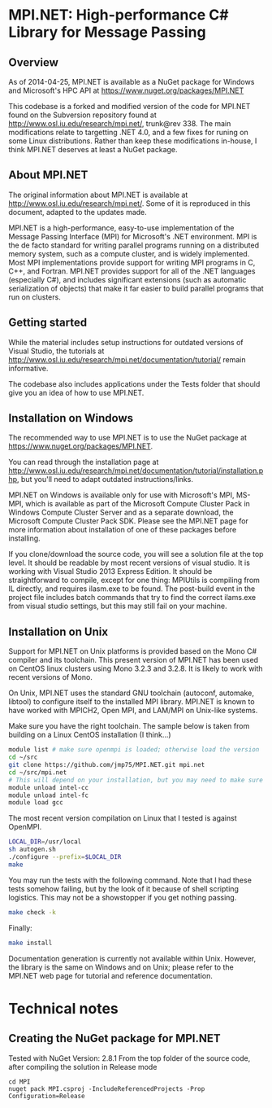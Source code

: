 MPI.NET: High-performance C# Library for Message Passing
========================================================

## Overview

As of 2014-04-25, MPI.NET is available as a NuGet package for Windows and Microsoft's HPC API at https://www.nuget.org/packages/MPI.NET

This codebase is a forked and modified version of the code for MPI.NET found on the Subversion repository found at http://www.osl.iu.edu/research/mpi.net/, trunk@rev 338. The main modifications relate to targetting .NET 4.0, and a few fixes for runing on some Linux distributions. Rather than keep these modifications in-house, I think MPI.NET deserves at least a NuGet package.

## About MPI.NET

The original information about MPI.NET is available at http://www.osl.iu.edu/research/mpi.net/. Some of it is reproduced in this document, adapted to the updates made. 

MPI.NET is a high-performance, easy-to-use implementation of the Message Passing Interface (MPI) for Microsoft's .NET environment. MPI is the de facto standard for writing parallel programs running on a distributed memory system, such as a compute cluster, and is widely implemented. Most MPI implementations provide support for writing MPI programs in C, C++, and Fortran. MPI.NET provides support for all of the .NET languages (especially C#), and includes significant extensions (such as automatic serialization of objects) that make it far easier to build parallel programs that run on clusters.

## Getting started

While the material includes setup instructions for outdated versions of Visual Studio, the tutorials at http://www.osl.iu.edu/research/mpi.net/documentation/tutorial/ remain informative.

The codebase also includes applications under the Tests folder that should give you an idea of how to use MPI.NET.

## Installation on Windows

The recommended way to use MPI.NET is to use the NuGet package at https://www.nuget.org/packages/MPI.NET.

You can read through the installation page at http://www.osl.iu.edu/research/mpi.net/documentation/tutorial/installation.php, but you'll need to adapt outdated instructions/links.

MPI.NET on Windows is available only for use with Microsoft's MPI, MS-MPI, which is available as part of the Microsoft Compute Cluster Pack in Windows Compute Cluster Server and as a separate download, the Microsoft Compute Cluster Pack SDK. Please see the MPI.NET page for more information about installation of one of these packages before installing.

If you clone/download the source code, you will see a solution file at the top level. It should be readable by most recent versions of visual studio. It is working with Visual Studio 2013 Express Edition. It should be straightforward to compile, except for one thing: MPIUtils is compiling from IL directly, and requires ilasm.exe to be found. The post-build event in the project file includes batch commands that try to find the correct ilams.exe from visual studio settings, but this may still fail on your machine.

## Installation on Unix

Support for MPI.NET on Unix platforms is provided based on the Mono C# compiler and its toolchain. This present version of MPI.NET has been used on CentOS linux clusters using Mono 3.2.3 and 3.2.8. It is likely to work with recent versions of Mono.

On Unix, MPI.NET uses the standard GNU toolchain (autoconf, automake, libtool) to configure itself to the installed MPI library. MPI.NET is known to have worked with MPICH2, Open MPI, and LAM/MPI on Unix-like systems. 

Make sure you have the right toolchain. The sample below is taken from building on a Linux CentOS installation (I think...)

```bash
module list # make sure openmpi is loaded; otherwise load the version
cd ~/src
git clone https://github.com/jmp75/MPI.NET.git mpi.net
cd ~/src/mpi.net
# This will depend on your installation, but you may need to make sure you use the GNU toolchain
module unload intel-cc
module unload intel-fc
module load gcc
```

The most recent version compilation on Linux that I tested is against OpenMPI.
```bash
LOCAL_DIR=/usr/local
sh autogen.sh
./configure --prefix=$LOCAL_DIR
make
```

You may run the tests with the following command. Note that I had these tests somehow failing, but by the look of it because of shell scripting logistics. This may not be a showstopper if you get nothing passing.
```bash
make check -k
```

Finally:
```bash
make install
```

Documentation generation is currently not available within Unix. However, the library is the same on Windows and on Unix; please refer to the MPI.NET web page for tutorial and reference documentation.


# Technical notes

## Creating the NuGet package for MPI.NET

Tested with NuGet Version: 2.8.1
From the top folder of the source code, after compiling the solution in Release mode
```
cd MPI
nuget pack MPI.csproj -IncludeReferencedProjects -Prop Configuration=Release
```
